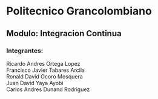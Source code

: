 # Politecnico Grancolombiano

## Modulo: Integracion Continua

### Integrantes:

Ricardo Andres Ortega Lopez  
Francisco Javier Tabares Arcila  
Ronald David Ocoro Mosquera  
Juan David Yaya Ayobi  
Carlos Andres Dunand Rodriguez
